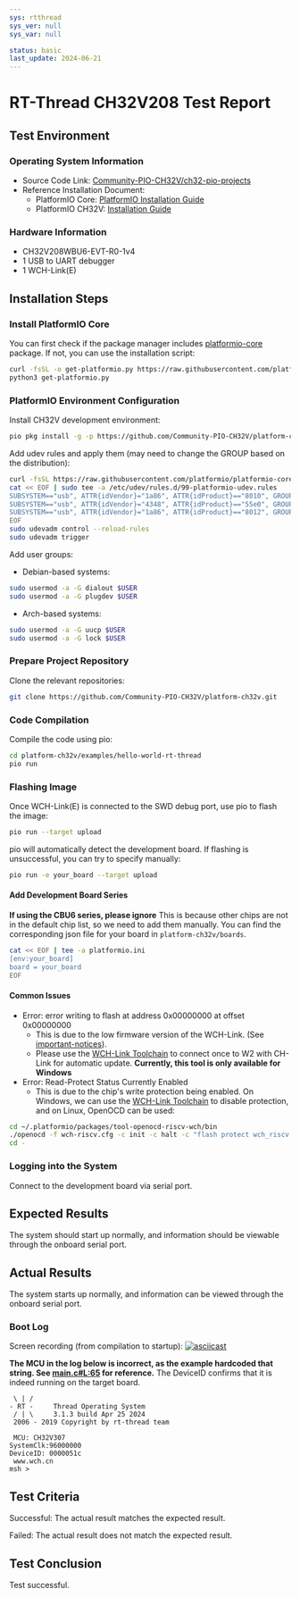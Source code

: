 ```yaml
---
sys: rtthread
sys_ver: null
sys_var: null

status: basic
last_update: 2024-06-21
---
```


# RT-Thread CH32V208 Test Report

## Test Environment

### Operating System Information

- Source Code Link: [Community-PIO-CH32V/ch32-pio-projects](https://github.com/Community-PIO-CH32V/ch32-pio-projects)
- Reference Installation Document:
    - PlatformIO Core: [PlatformIO Installation Guide](https://docs.platformio.org/en/latest/core/installation/index.html)
    - PlatformIO CH32V: [Installation Guide](https://pio-ch32v.readthedocs.io/en/latest/installation.html)

### Hardware Information

- CH32V208WBU6-EVT-R0-1v4
- 1 USB to UART debugger
- 1 WCH-Link(E)

## Installation Steps

### Install PlatformIO Core

You can first check if the package manager includes [platformio-core](https://archlinux.org/packages/?name=platformio-core) package. If not, you can use the installation script:

```bash
curl -fsSL -o get-platformio.py https://raw.githubusercontent.com/platformio/platformio-core-installer/master/get-platformio.py
python3 get-platformio.py
```

### PlatformIO Environment Configuration

Install CH32V development environment:
```bash
pio pkg install -g -p https://github.com/Community-PIO-CH32V/platform-ch32v.git
```

Add udev rules and apply them (may need to change the GROUP based on the distribution):
```bash
curl -fsSL https://raw.githubusercontent.com/platformio/platformio-core/develop/platformio/assets/system/99-platformio-udev.rules | sudo tee /etc/udev/rules.d/99-platformio-udev.rules
cat << EOF | sudo tee -a /etc/udev/rules.d/99-platformio-udev.rules
SUBSYSTEM=="usb", ATTR{idVendor}="1a86", ATTR{idProduct}=="8010", GROUP="plugdev"
SUBSYSTEM=="usb", ATTR{idVendor}="4348", ATTR{idProduct}=="55e0", GROUP="plugdev"
SUBSYSTEM=="usb", ATTR{idVendor}="1a86", ATTR{idProduct}=="8012", GROUP="plugdev"
EOF
sudo udevadm control --reload-rules
sudo udevadm trigger
```

Add user groups:
- Debian-based systems:
```bash
sudo usermod -a -G dialout $USER
sudo usermod -a -G plugdev $USER
```
- Arch-based systems:
```bash
sudo usermod -a -G uucp $USER
sudo usermod -a -G lock $USER
```

### Prepare Project Repository

Clone the relevant repositories:
```bash
git clone https://github.com/Community-PIO-CH32V/platform-ch32v.git
```

### Code Compilation

Compile the code using pio:
```bash
cd platform-ch32v/examples/hello-world-rt-thread
pio run
```

### Flashing Image

Once WCH-Link(E) is connected to the SWD debug port, use pio to flash the image:
```bash
pio run --target upload
```

pio will automatically detect the development board. If flashing is unsuccessful, you can try to specify manually:
```bash
pio run -e your_board --target upload
```

#### Add Development Board Series

**If using the CBU6 series, please ignore**
This is because other chips are not in the default chip list, so we need to add them manually.
You can find the corresponding json file for your board in `platform-ch32v/boards`.
```bash
cat << EOF | tee -a platformio.ini
[env:your_board]
board = your_board
EOF
```

#### Common Issues

- Error: error writing to flash at address 0x00000000 at offset 0x00000000
    - This is due to the low firmware version of the WCH-Link. (See [important-notices](https://github.com/Community-PIO-CH32V/platform-ch32v?tab=readme-ov-file#important-notices)).
    - Please use the [WCH-Link Toolchain](https://www.wch.cn/downloads/WCH-LinkUtility_ZIP.html) to connect once to W2 with CH-Link for automatic update. **Currently, this tool is only available for Windows**
- Error: Read-Protect Status Currently Enabled
    - This is due to the chip's write protection being enabled. On Windows, we can use the [WCH-Link Toolchain](https://www.wch.cn/downloads/WCH-LinkUtility_ZIP.html) to disable protection, and on Linux, OpenOCD can be used:
```bash
cd ~/.platformio/packages/tool-openocd-riscv-wch/bin
./openocd -f wch-riscv.cfg -c init -c halt -c "flash protect wch_riscv 0 last  off " -c exit
cd -
```

### Logging into the System

Connect to the development board via serial port.

## Expected Results

The system should start up normally, and information should be viewable through the onboard serial port.

## Actual Results

The system starts up normally, and information can be viewed through the onboard serial port.

### Boot Log

Screen recording (from compilation to startup):
[![asciicast](https://asciinema.org/a/u5gol37jO8PPqklUk7TCKHcTo.svg)](https://asciinema.org/a/u5gol37jO8PPqklUk7TCKHcTo)

**The MCU in the log below is incorrect, as the example hardcoded that string. See [main.c#L:65](https://github.com/Community-PIO-CH32V/platform-ch32v/blob/d9663011522ffa485b465a2dcdcebafa3970bcd1/examples/hello-world-rt-thread/src/main.c#L65) for reference.** The DeviceID confirms that it is indeed running on the target board.
```log
 \ | /
- RT -     Thread Operating System
 / | \     3.1.3 build Apr 25 2024
 2006 - 2019 Copyright by rt-thread team

 MCU: CH32V307
SystemClk:96000000
DeviceID: 0000051c
 www.wch.cn
msh >

```

## Test Criteria

Successful: The actual result matches the expected result.

Failed: The actual result does not match the expected result.

## Test Conclusion

Test successful.
